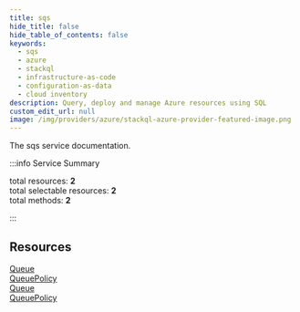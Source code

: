 ```yaml
---
title: sqs
hide_title: false
hide_table_of_contents: false
keywords:
  - sqs
  - azure
  - stackql
  - infrastructure-as-code
  - configuration-as-data
  - cloud inventory
description: Query, deploy and manage Azure resources using SQL
custom_edit_url: null
image: /img/providers/azure/stackql-azure-provider-featured-image.png
---
```


The sqs service documentation.

:::info Service Summary

<div class="row">
<div class="providerDocColumn">
<span>total resources:&nbsp;<b>2</b></span><br />
<span>total selectable resources:&nbsp;<b>2</b></span><br />
<span>total methods:&nbsp;<b>2</b></span><br />
</div>
</div>

:::

## Resources
<div class="row">
<div class="providerDocColumn">
<a href="/providers/azure/sqs/Queue/">Queue</a><br />
<a href="/providers/azure/sqs/QueuePolicy/">QueuePolicy</a>
</div>
<div class="providerDocColumn">
<a href="/providers/azure/sqs/Queue/">Queue</a><br />
<a href="/providers/azure/sqs/QueuePolicy/">QueuePolicy</a>
</div>
</div>